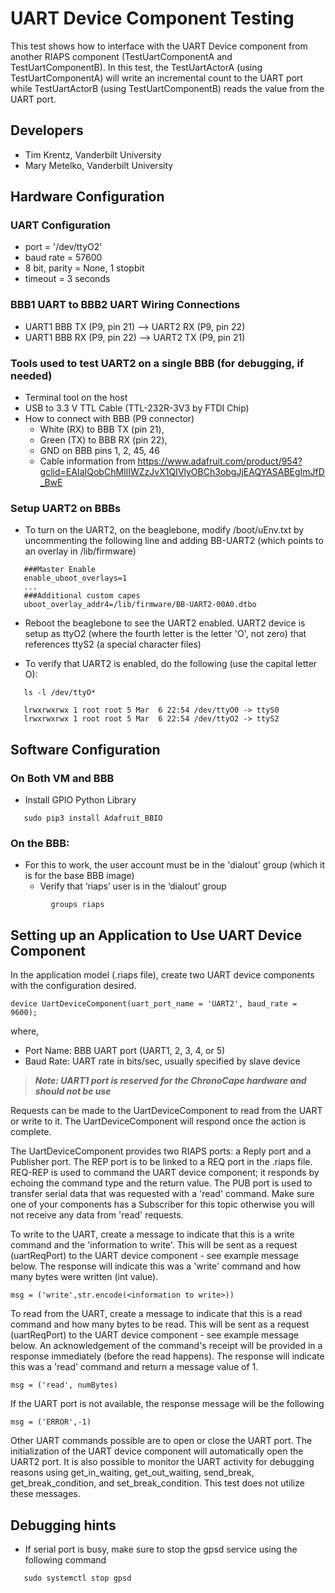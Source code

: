 # UART Device Component Testing

This test shows how to interface with the UART Device component from another RIAPS component (TestUartComponentA and TestUartComponentB).
In this test, the TestUartActorA (using TestUartComponentA) will write an incremental count to the UART port while TestUartActorB (using TestUartComponentB) reads the value from the UART port.  

## Developers
- Tim Krentz, Vanderbilt University
- Mary Metelko, Vanderbilt University

## Hardware Configuration

### UART Configuration
* port = '/dev/ttyO2'
* baud rate = 57600
* 8 bit, parity = None, 1 stopbit   
* timeout = 3 seconds

### BBB1 UART to BBB2 UART Wiring Connections
* UART1 BBB TX (P9, pin 21) --> UART2 RX (P9, pin 22)
* UART1 BBB RX (P9, pin 22) --> UART2 TX (P9, pin 21)

### Tools used to test UART2 on a single BBB (for debugging, if needed)

  - Terminal tool on the host
  - USB to 3.3 V TTL Cable (TTL-232R-3V3 by FTDI Chip)
  - How to connect with BBB (P9 connector)
    - White (RX) to BBB TX (pin 21),
    - Green (TX) to BBB RX (pin 22),
    - GND on BBB pins 1, 2, 45, 46
    - Cable information from https://www.adafruit.com/product/954?gclid=EAIaIQobChMIlIWZzJvX1QIVlyOBCh3obgJjEAQYASABEgImJfD_BwE


 ### Setup UART2 on BBBs

* To turn on the UART2, on the beaglebone, modify /boot/uEnv.txt by uncommenting the following line and adding BB-UART2
(which points to an overlay in /lib/firmware)

```
   ###Master Enable
   enable_uboot_overlays=1
   ...
   ###Additional custom capes
   uboot_overlay_addr4=/lib/firmware/BB-UART2-00A0.dtbo
```

* Reboot the beaglebone to see the UART2 enabled. UART2 device is setup as ttyO2 (where the fourth letter
is the letter 'O', not zero) that references ttyS2 (a special character files)

* To verify that UART2 is enabled, do the following (use the capital letter O):

```
   ls -l /dev/ttyO*

   lrwxrwxrwx 1 root root 5 Mar  6 22:54 /dev/ttyO0 -> ttyS0
   lrwxrwxrwx 1 root root 5 Mar  6 22:54 /dev/ttyO2 -> ttyS2
```

## Software Configuration

### On Both VM and BBB

* Install GPIO Python Library

```
   sudo pip3 install Adafruit_BBIO
```

### On the BBB:

* For this to work, the user account must be in the 'dialout' group (which it is for the base BBB image)
    * Verify that ‘riaps’ user is in the ‘dialout’ group

```
         groups riaps
```

## Setting up an Application to Use UART Device Component

In the application model (.riaps file), create two UART device components with the configuration desired.  

```
device UartDeviceComponent(uart_port_name = 'UART2', baud_rate = 9600);
```

where,
- Port Name: BBB UART port (UART1, 2, 3, 4, or 5)
- Baud Rate: UART rate in bits/sec, usually specified by slave device

>***Note:  UART1 port is reserved for the ChronoCape hardware and should not be use***

Requests can be made to the UartDeviceComponent to read from the UART or write to it.  The UartDeviceComponent will respond once the action is complete.  

The UartDeviceComponent provides two RIAPS ports: a Reply port and a Publisher port. The REP port is to be linked to a REQ port in the .riaps file. REQ-REP is used to command the UART device component; it responds by echoing the command type and the return value. The PUB port is used to transfer serial data that was requested with a 'read' command. Make sure one of your components has a Subscriber for this topic otherwise you will not receive any data from 'read' requests.

To write to the UART, create a message to indicate that this is a write command and the 'information to write'.  This will be sent as a request (uartReqPort) to the UART device component - see example message below.  The response will indicate this was a 'write' command and how many bytes were written (int value).

```
msg = ('write',str.encode(<information to write>))
```

To read from the UART, create a message to indicate that this is a read command and how many bytes to be read.  This will be sent as a request (uartReqPort) to the UART device component - see example message below.  An acknowledgement of the command's receipt will be provided in a response immediately (before the read happens).  The response will indicate this was a 'read' command and return a message value of 1.

```
msg = ('read', numBytes)
```

If the UART port is not available, the response message will be the following

```
msg = ('ERROR',-1)
```

Other UART commands possible are to open or close the UART port.  The initialization of the UART device component will automatically open the UART2 port.  It is also possible to monitor the UART activity for debugging reasons using get_in_waiting, get_out_waiting, send_break, get_break_condition, and set_break_condition.  This test does not utilize these messages.

## Debugging hints

* If serial port is busy, make sure to stop the gpsd service using the following command

```
   sudo systemctl stop gpsd
```
